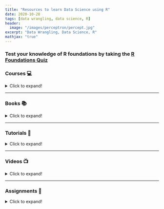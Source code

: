 ```yaml
---
title: "Resources to learn Data Science using R"
date: 2020-10-28
tags: [data wrangling, data science, R]
header:
  image: "/images/perceptron/percept.jpg"
excerpt: "Data Wrangling, Data Science, R"
mathjax: "true"
---
```


### Test your knowledge of R foundations by taking the [R Foundations Quiz](http://rpubs.com/cbatra/500620)

### Courses :computer:

<details>
  <summary>Click to expand!</summary>

1. **[Introduction to R by Datacamp](https://www.datacamp.com/courses/free-introduction-to-r)**: Good intro course

2. **[Data Science: R Basics](https://www.edx.org/course/r-basics-2)**: This is by Harvard and is a part of the 9 courses in **[Data Science Certificate](https://www.edx.org/professional-certificate/harvardx-data-science)**. If you are interested in learning ML and Stats these are great courses. 

3. **[Dataquest R Courses](https://www.dataquest.io/path/data-analyst-r/)**: Dataquest is similar to [Datacamp](www.datacamp.com), you can learn R coding in an interactive manner. Check out their free courses
    - **[Introduction to Programming in R](https://www.dataquest.io/course/intro-to-r/)**
    - **[Intermediate R Programming](https://www.dataquest.io/course/intermediate-r-programming/)**
    - **[Data Visualization in R](https://www.dataquest.io/course/r-data-viz/)**

4. **[Swirl: Learn R interactively within R Studio](https://swirlstats.com/students.html)**: The swirl R package makes it fun and easy to learn R programming and data science. If you are new to R, have no fear.

5. **[R Bootcamp](https://www.datacamp.com/courses/rbootcamp)**: This is a short course covering the basics of [`ggplot`](https://ggplot2.tidyverse.org/), [`dplyr`](https://dplyr.tidyverse.org/), [`tidyr`](https://tidyr.tidyverse.org/) and `broom`.

</details>

****
### Books :books:

<details>
  <summary>Click to expand!</summary>
    
1. **[R For Data Science](https://r4ds.had.co.nz/)**: This book is a great introduction to `R` and covers the components of the [`Data Science pipeline`](https://r4ds.had.co.nz/introduction.html) which we discussed in the session. 

2. **[Hands-On Programming with R](https://rstudio-education.github.io/hopr/)**: This covers the programmatic aspects of the `R` language and would help you to be really clear with the basics. 

3. **[Cookbook for R](http://www.cookbook-r.com)** The goal of the cookbook is to provide solutions to common tasks and problems in analyzing data. Most of the code in these pages can be copied and pasted into the R command window if you want to see them in action.

</details>

****
### Tutorials :ledger:
<details>
  <summary>Click to expand!</summary>
 
1. **[R Programming](https://swcarpentry.github.io/r-novice-inflammation/)**

2. **[R for Reproducible Scientific Analysis](http://swcarpentry.github.io/r-novice-gapminder/)** : An introduction to R for non-programmers using gapminder data

3. **[Data Analysis and Visualization in R](https://datacarpentry.org/R-ecology-lesson/index.html)**

4. **[Data Wrangling with R](https://cengel.github.io/R-data-wrangling/)**


</details>

***
    
### Videos :tv:

<details>
  <summary>Click to expand!</summary>
    
1. **[What is R?](https://www.youtube.com/watch?v=XcBLEVknqvY)** : A very good introductory video on R. 

2. **[Why Use R? - R Tidyverse Reporting and Analytics for Excel Users](https://www.youtube.com/watch?v=jn_3N_o2d6Q)**

3. **[Data Analysis Screencasts](https://www.youtube.com/watch?v=nx5yhXAQLxw&list=PLnH3UnphKJdvbQsOFoFcTrbn18I_NBvW3)** : [David Robinson](http://varianceexplained.org/) is a Data Scientest at Datacamp and does a weekly #TidyTuesday Screencast. You can do it along with him, very good exercise in Data Analysis using R. 

</details>

****
### Assignments :pencil:

<details>
  <summary>Click to expand!</summary>

1. **The Analytics Edge** course either on [OCW](https://ocw.mit.edu/courses/sloan-school-of-management/15-071-the-analytics-edge-spring-2017/index.htm) or [edx](https://edx.org/course/the-analytics-edge). Please check the assignments tab. They have provided the data for each assignment. You can readily check your answers on their website. 

  * Some of these assignments would expect you to know more than what was covered in class, so make extensive use of Google. This is a proper Masters level course taught at MIT in their Business Analytics program, so expect it to be challenging but you will definitely learn a lot if you are able to finish the assignments. 


</details>
